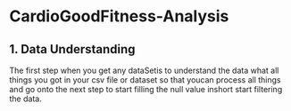 # CardioGoodFitness-Analysis

<h2> 1. Data Understanding</h2>
The first step when you get any dataSetis to understand the data what all things you got in your csv file or dataset so that youcan process all things and go onto the next step to start filling the null value inshort start filtering the data.

